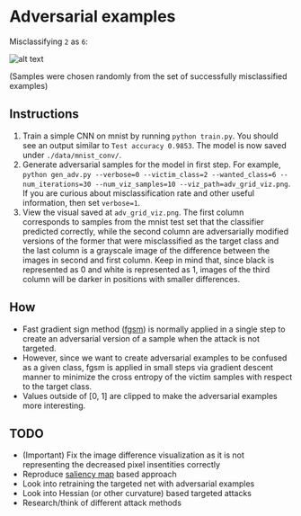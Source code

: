 # Adversarial examples

Misclassifying `2` as `6`:

![alt text](https://image.ibb.co/e6FAV6/final.png "Sample visualization")

(Samples were chosen randomly from the set of successfully misclassified examples)

## Instructions
1) Train a simple CNN on mnist by running `python train.py`. You should see an output similar to `Test accuracy 0.9853`. The model is now saved under `./data/mnist_conv/`.
2) Generate adversarial samples for the model in first step. For example,
`python gen_adv.py --verbose=0 --victim_class=2 --wanted_class=6 --num_iterations=30 --num_viz_samples=10 --viz_path=adv_grid_viz.png`. If you are curious about misclassification rate and other useful information, then set `verbose=1`.
3) View the visual saved at `adv_grid_viz.png`. The first column corresponds to samples from the mnist test set that the classifier predicted correctly, while the second column are adversarially modified versions of the former that were misclassified as the target class and the last column is a grayscale image of the difference between the images in second and first column. Keep in mind that, since black is represented as 0 and white is represented as 1, images of the third column will be darker in positions with smaller differences.

## How
- Fast gradient sign method ([fgsm][1]) is normally applied in a single step to create an adversarial version of a sample when the attack is not targeted.
- However, since we want to create adversarial examples to be confused as a given class, fgsm is applied in small steps via gradient descent manner to minimize the cross entropy of the victim samples with respect to the target class.
- Values outside of [0, 1] are clipped to make the adversarial examples more interesting.

## TODO
- (Important) Fix the image difference visualization as it is not representing the decreased pixel insentities correctly
- Reproduce [saliency map][2] based approach
- Look into retraining the targeted net with adversarial examples
- Look into Hessian (or other curvature) based targeted attacks
- Research/think of different attack methods

[1]:https://arxiv.org/abs/1412.6572
[2]:https://arxiv.org/abs/1511.07528
